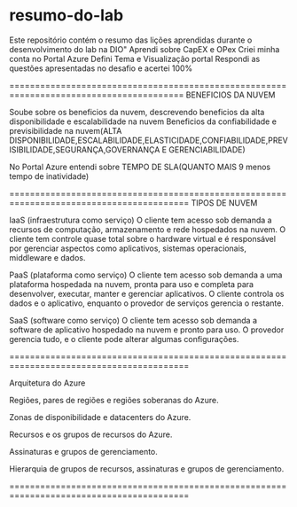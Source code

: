 # resumo-do-lab
Este repositório contém o resumo das lições aprendidas durante o desenvolvimento do lab na DIO"
Aprendi sobre CapEX e OPex
Criei minha conta no Portal Azure
Defini Tema e Visualização portal 
Respondi as questões apresentadas no desafio e acertei 100%

========================================================================================
BENEFICIOS DA NUVEM

Soube sobre os beneficios da nuvem, descrevendo beneficios da alta disponibilidade e escalabilidade na nuvem
Beneficios da confiabilidade e previsibilidade na nuvem(ALTA DISPONIBILIDADE,ESCALABILIDADE,ELASTICIDADE,CONFIABILIDADE,PREVISIBILIDADE,SEGURANÇA,GOVERNANÇA E GERENCIABILIDADE)

No Portal Azure entendi sobre TEMPO DE SLA(QUANTO MAIS 9 menos tempo de inatividade)

=========================================================================================
TIPOS DE NUVEM

IaaS (infraestrutura como serviço)
O cliente tem acesso sob demanda a recursos de computação, armazenamento e rede hospedados na nuvem. O cliente tem controle quase total sobre o hardware virtual e é responsável por gerenciar aspectos como aplicativos, sistemas operacionais, middleware e dados. 

PaaS (plataforma como serviço)
O cliente tem acesso sob demanda a uma plataforma hospedada na nuvem, pronta para uso e completa para desenvolver, executar, manter e gerenciar aplicativos. O cliente controla os dados e o aplicativo, enquanto o provedor de serviços gerencia o restante. 

SaaS (software como serviço)
O cliente tem acesso sob demanda a software de aplicativo hospedado na nuvem e pronto para uso. O provedor gerencia tudo, e o cliente pode alterar algumas configurações.

=========================================================================================

Arquitetura do Azure 

Regiões, pares de regiões e regiões soberanas do Azure.

Zonas de disponibilidade e datacenters do Azure.

Recursos e os grupos de recursos do Azure.

Assinaturas e grupos de gerenciamento.

Hierarquia de grupos de recursos, assinaturas e grupos de gerenciamento.

=========================================================================================

